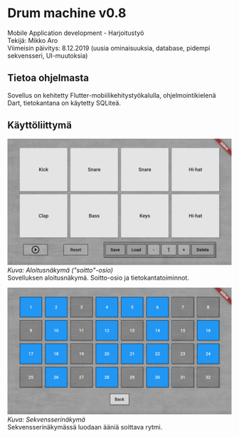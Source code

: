 # Drum machine v0.8

Mobile Application development - Harjoitustyö  
Tekijä: Mikko Aro  
Viimeisin päivitys: 8.12.2019 (uusia ominaisuuksia, database, pidempi sekvensseri, UI-muutoksia)

## Tietoa ohjelmasta

Sovellus on kehitetty Flutter-mobiilikehitystyökalulla, ohjelmointikielenä Dart, tietokantana on käytetty SQLiteä.

## Käyttöliittymä

![Screen 1](Docs/Screen1.PNG)
*Kuva: Aloitusnäkymä ("soitto"-osio)*  
Sovelluksen aloitusnäkymä. Soitto-osio ja tietokantatoiminnot.  

![Screen 2](Docs/Screen2.PNG)
*Kuva: Sekvensserinäkymä*  
Sekvensserinäkymässä luodaan ääniä soittava rytmi.  
